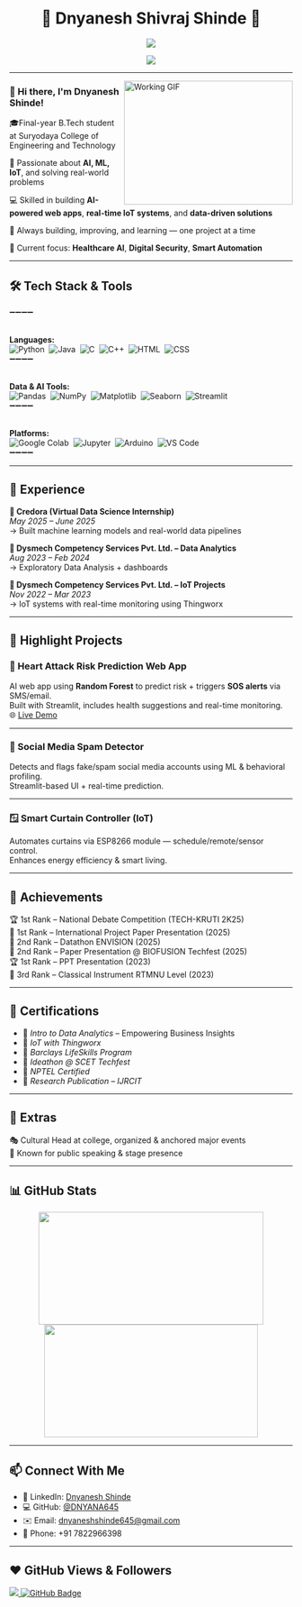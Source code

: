 <h1 align="center">🚀 Dnyanesh Shivraj Shinde 🚀</h1>

<p align="center">
  <img src="https://readme-typing-svg.herokuapp.com?lines=Aspiring+Data+Scientist+%26;Real-Time+AI%2C+IoT%2C+ML+Builder;Driven+by+Purpose+%26+Problem+Solving&center=true&width=500&height=45&color=F75C00&vCenter=true&size=22"/>
</p>

<p align="center">
  <a href="https://github.com/DNYANA645/DNYANA645/raw/main/Dnyanesh_Shinde_Resume.pdf" target="_blank">
    <img src="https://img.shields.io/badge/📄 Download_My_Resume-orange?style=for-the-badge&logo=google-drive&logoColor=white">
  </a>
</p>

---

<img align="right" alt="Working GIF" src="https://media.giphy.com/media/qgQUggAC3Pfv687qPC/giphy.gif" width="300" height="220"/>

### 👋 Hi there, I'm Dnyanesh Shinde!

🎓Final-year B.Tech student at Suryodaya College of Engineering and Technology  

🧠 Passionate about **AI, ML, IoT**, and solving real-world problems  

💻 Skilled in building **AI-powered web apps**, **real-time IoT systems**, and **data-driven solutions**

🚀 Always building, improving, and learning — one project at a time  

🎯 Current focus: **Healthcare AI**, **Digital Security**, **Smart Automation**

---

## 🛠️ Tech Stack & Tools

➖➖➖➖  
</br>

**Languages:**  
![Python](https://img.shields.io/badge/-Python-000?style=for-the-badge&logo=python)&nbsp;
![Java](https://img.shields.io/badge/-Java-000?style=for-the-badge&logo=java)&nbsp;
![C](https://img.shields.io/badge/-C-000?style=for-the-badge&logo=c&logoColor=white)&nbsp;
![C++](https://img.shields.io/badge/-C++-000?style=for-the-badge&logo=c%2B%2B&logoColor=white)&nbsp;
![HTML](https://img.shields.io/badge/-HTML-000?style=for-the-badge&logo=html5)&nbsp;
![CSS](https://img.shields.io/badge/-CSS-000?style=for-the-badge&logo=css3)&nbsp;
</br>➖➖➖➖  
</br>

**Data & AI Tools:**  
![Pandas](https://img.shields.io/badge/-Pandas-000?style=for-the-badge&logo=pandas)&nbsp;
![NumPy](https://img.shields.io/badge/-NumPy-000?style=for-the-badge&logo=numpy)&nbsp;
![Matplotlib](https://img.shields.io/badge/-Matplotlib-000?style=for-the-badge&logo=matplotlib)&nbsp;
![Seaborn](https://img.shields.io/badge/-Seaborn-000?style=for-the-badge&logo=seaborn)&nbsp;
![Streamlit](https://img.shields.io/badge/-Streamlit-000?style=for-the-badge&logo=streamlit)&nbsp;
</br>➖➖➖➖  
</br>

**Platforms:**  
![Google Colab](https://img.shields.io/badge/-Colab-000?style=for-the-badge&logo=googlecolab)&nbsp;
![Jupyter](https://img.shields.io/badge/-Jupyter-000?style=for-the-badge&logo=jupyter)&nbsp;
![Arduino](https://img.shields.io/badge/-Arduino-000?style=for-the-badge&logo=arduino)&nbsp;
![VS Code](https://img.shields.io/badge/-VS%20Code-000?style=for-the-badge&logo=visualstudiocode)&nbsp;
</br>➖➖➖➖  

---

## 💼 Experience

**🔹 Credora (Virtual Data Science Internship)**  
*May 2025 – June 2025*  
→ Built machine learning models and real-world data pipelines  

**🔹 Dysmech Competency Services Pvt. Ltd. – Data Analytics**  
*Aug 2023 – Feb 2024*  
→ Exploratory Data Analysis + dashboards  

**🔹 Dysmech Competency Services Pvt. Ltd. – IoT Projects**  
*Nov 2022 – Mar 2023*  
→ IoT systems with real-time monitoring using Thingworx

---

## 📌 Highlight Projects

### 🧠 Heart Attack Risk Prediction Web App
AI web app using **Random Forest** to predict risk + triggers **SOS alerts** via SMS/email.  
Built with Streamlit, includes health suggestions and real-time monitoring.  
🌐 [Live Demo](https://heartlty-heartattackdetector-gbodf5ebhxr6c4xiebcvad.streamlit.app)

---

### 🤖 Social Media Spam Detector
Detects and flags fake/spam social media accounts using ML & behavioral profiling.  
Streamlit-based UI + real-time prediction.

---

### 🪟 Smart Curtain Controller (IoT)
Automates curtains via ESP8266 module — schedule/remote/sensor control.  
Enhances energy efficiency & smart living.

---

## 🏅 Achievements

🏆 1st Rank – National Debate Competition (TECH-KRUTI 2K25)  
🏅 1st Rank – International Project Paper Presentation (2025)  
🥈 2nd Rank – Datathon ENVISION (2025)  
🥈 2nd Rank – Paper Presentation @ BIOFUSION Techfest (2025)  
🏆 1st Rank – PPT Presentation (2023)  
🥉 3rd Rank – Classical Instrument RTMNU Level (2023)

---

## 📜 Certifications

- 📘 *Intro to Data Analytics* – Empowering Business Insights  
- 📗 *IoT with Thingworx*  
- 📕 *Barclays LifeSkills Program*  
- 📙 *Ideathon @ SCET Techfest*  
- 📘 *NPTEL Certified*  
- 📜 *Research Publication – IJRCIT*

---

## 🎤 Extras

🎭 Cultural Head at college, organized & anchored major events  
🎤 Known for public speaking & stage presence  

---

## 📊 GitHub Stats

<p align="center">
  <a href="https://github.com/DNYANA645">
    <img src="https://streak-stats.demolab.com?user=DNYANA645&theme=tokyonight" width="400" height="200"/>
  </a>
  <a href="https://github.com/DNYANA645">
    <img src="https://github-readme-stats.vercel.app/api?username=DNYANA645&show_icons=true&theme=tokyonight&count_private=true" width="380" height="200"/>
  </a>
</p>

---

## 📫 Connect With Me

- 🔗 LinkedIn: [Dnyanesh Shinde](https://www.linkedin.com/in/dnyanesh-shinde-622706310)  
- 💻 GitHub: [@DNYANA645](https://github.com/DNYANA645)  
- ✉️ Email: dnyaneshshinde645@gmail.com  
- 📱 Phone: +91 7822966398  

---

## ❤️ GitHub Views & Followers

<a href="https://github.com/DNYANA645">
  <img src="https://komarev.com/ghpvc/?username=DNYANA645&color=blueviolet">
</a>
<a href="https://github.com/DNYANA645?tab=followers">
  <img src="https://img.shields.io/github/followers/DNYANA645?label=Followers&style=social" alt="GitHub Badge">
</a>
